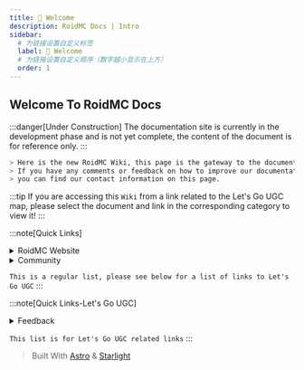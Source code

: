 ```yaml
---
title: 👋 Welcome
description: RoidMC Docs | Intro
sidebar:
  # 为链接设置自定义标签
  label: 👋 Welcome
  # 为链接设置自定义顺序（数字越小显示在上方）
  order: 1
---
```


## Welcome To RoidMC Docs

:::danger[Under Construction]
The documentation site is currently in the development phase and is not yet complete, the content of the document is for reference only.
:::

```bash title="Introductory"
> Here is the new RoidMC Wiki, this page is the gateway to the documentation we host.
> If you have any comments or feedback on how to improve our documentation, 
> you can find our contact information on this page.
```

:::tip
If you are accessing this `Wiki` from a link related to the Let's Go UGC map, please select the document and link in the corresponding category to view it!
:::

:::note[Quick Links]
<!-- 链接列表1 -->
<details>
<summary>RoidMC Website</summary>

- [RoidMC Website](https://www.roidmc.com)
- [RoidMC ID](https://id.roidmc.com)
- [Support Center](https://support.qq.com/products/351211/)

</details>

<!-- 链接列表2 -->
<details>
<summary>Community</summary>

- [QQ Group](https://rmc.ink/social/qq)
- [QQ Channel](https://rmc.ink/social/qqchannel)

</details>


`This is a regular list, please see below for a list of links to Let's Go UGC`
:::

:::note[Quick Links-Let's Go UGC]
<!-- 链接列表1 -->
<details>
<summary>Feedback</summary>

- [RoidMC官网](https://roidmc.com)
- [RoidMC用户中心](https://id.roidmc.com)
- [帮助中心](https://support.qq.com/products/351211/)

</details>

`This list is for Let's Go UGC related links`
:::

> Built With [Astro](https://astro.build/) & [Starlight](https://github.com/withastro/starlight)